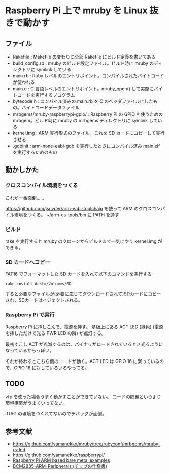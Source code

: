Raspberry Pi 上で mruby を Linux 抜きで動かす
=============================================

ファイル
--------

* Rakefile : Makefile の変わりに全部 Rakefile にビルド定義を書いてある
* build_config.rb : mruby のビルド設定ファイル。ビルド時に mruby のディレクトリに symlink している
* main.rb : Ruby レベルのエントリポイント。コンパイルされたバイトコードが使われる
* main.c : C 言語レベルのエントリポイント。mruby_open() して実際にバイトコードを実行するプログラム
* bytecode.h : コンパイル済みの main.rb を C のヘッダファイルにしたもの。バイトコードデータファイル
* mrbgems/mruby-raspberrypi-gpio/ : Raspberry Pi の GPIO を使うための mrbgem。ビルド時に mruby の mrbgems ディレクトリに symlink している
* kernel.img : ARM 実行形式のファイル。これを SD カードにコピーして実行させる
* .gdbinit :  arm-none-eabi-gdb を実行したときにコンパイル済み main.elf を実行するためのもの


動かしかた
----------

### クロスコンパイル環境をつくる

これが一番面倒……

https://github.com/jsnyder/arm-eabi-toolchain を使って ARM のクロスコンパイル環境をつくる。
~/arm-cs-tools/bin に PATH を通す

### ビルド

rake を実行すると mruby のクローンからビルドまで一気にやり kernel.img ができる。

### SD カードへコピー

FAT16 でフォーマットした SD カードを入れて以下のコマンドを実行する

```
rake install dest=/Volumes/SD
```

すると必要なファイルが(必要に応じてダウンロードされて)SDカードにコピーされ、SDカードはイジェクトされる。

### Raspberry Pi で実行

Raspberry Pi に挿しこんで、電源を挿す。
基板上にある ACT LED (緑色) (電源を挿しただけで光る PWR LED の隣) が点灯する。

最初すこし ACT が点滅するのは、バイナリがロードされているとき光るようになっているからっぽい。

それが終わるとこちら側のコードが動く。ACT LED は GPIO 16 に繋っているので、GPIO 16 に対していろいろやってる。


TODO
----

vfp を使った場合うまく動かすことができていない。
コードの問題というより環境構築がうまくいってない。

JTAG の環境をつくれてないのでデバッグが面倒。

参考文献
--------
 
 * https://github.com/yamanekko/mruby/tree/rubyconf/mrbgems/mruby-rs-led
 * https://github.com/yamanekko/raspberrypi/
 * [Raspberry Pi ARM based bare metal examples]( https://github.com/dwelch67/raspberrypi )
 * [BCM2835-ARM-Peripherals (チップの仕様書)]( http://www.raspberrypi.org/wp-content/uploads/2012/02/BCM2835-ARM-Peripherals.pdf )
